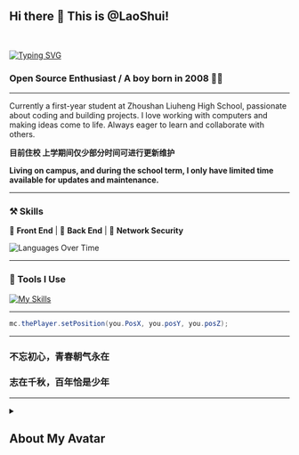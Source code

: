 ## Hi there 👋 This is @LaoShui!
<br>

[![Typing SVG](https://readme-typing-svg.demolab.com?font=Fira+Code&size=25&duration=3000&pause=1000&random=false&width=435&lines=I'm+LaoShui;A+Chinese+high+school+student)](https://git.io/typing-svg)

### Open Source Enthusiast / A boy born in 2008 🙋‍♂️

---

Currently a first-year student at Zhoushan Liuheng High School, passionate about coding and building projects. I love working with computers and making ideas come to life. Always eager to learn and collaborate with others.

**目前住校 上学期间仅少部分时间可进行更新维护**

**Living on campus, and during the school term, I only have limited time available for updates and maintenance.**

---

### ⚒ Skills

🍔 **Front End** | 🍜 **Back End** | 🔐 **Network Security**

![Languages Over Time](https://stats.quira.sh/laoshuikaixue/languages-over-time?theme=dark)

---

### 🙂 Tools I Use

[![My Skills](https://skillicons.dev/icons?perline=14&i=github,git,githubactions,bash,cloudflare,gcp,gmail,vercel,discord,twitter,docker,electron,html,py,pytorch,idea,java,gradle,maven,yarn,vscode,ts,js,lua,go,md,mysql,nextjs,nginx,nodejs,planetscale,postman,qt,sqlite,stackoverflow,solidjs,svg,vite,vue,workers,zig,ae,pr,au,ps,powershell,regex,wordpress,windows,ubuntu,linux)](https://skillicons.dev)

---

```java
mc.thePlayer.setPosition(you.PosX, you.posY, you.posZ);
```

---

### 不忘初心，青春朝气永在

### 志在千秋，百年恰是少年

---

<details>
<summary><h2>About My Avatar</h2></summary>

"My avatar features the characters fun LaoShui(), where 'fun' stands for both function definition in programming and the meaning of 'fun' in English. It represents my passion for coding and how I define my happiness through it. I chose JetBrains Mono font with bold italic for 'fun' to highlight this key concept, symbolizing my pursuit of joy and unique expression in programming. LaoShui is my online name, styled like a function call, representing my personal style and coding philosophy."

</details>
